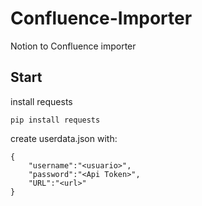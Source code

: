 # Confluence-Importer
Notion to Confluence importer
## Start
install requests
```
pip install requests
```
create userdata.json with:
```
{
    "username":"<usuario>",
    "password":"<Api Token>",
    "URL":"<url>"
}
```
